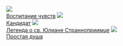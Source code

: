![](/books/prose_classic/Гюстав%20Флобер/Воспитание%20чувств.jpg)  
[Воспитание чувств](/books/prose_classic/Гюстав%20Флобер/Воспитание%20чувств)
![](/books/prose_classic/Гюстав%20Флобер/Кандидат.jpg)  
[Кандидат](/books/prose_classic/Гюстав%20Флобер/Кандидат)
![](/books/prose_classic/Гюстав%20Флобер/Легенда%20о%20св.%20Юлиане%20Странноприимце.jpg)  
[Легенда о св. Юлиане Странноприимце](/books/prose_classic/Гюстав%20Флобер/Легенда%20о%20св.%20Юлиане%20Странноприимце)
![](/books/prose_classic/Гюстав%20Флобер/Простая%20душа.jpg)  
[Простая душа](/books/prose_classic/Гюстав%20Флобер/Простая%20душа)